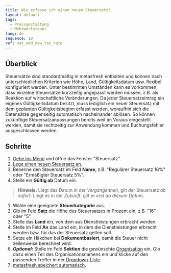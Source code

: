 ```yaml
---
title: Wie erfasse ich einen neuen Steuersatz?
layout: default
tags:
  - Preisgestaltung
  - Mehrwertsteuer
lang: de
sequence: 10
ref: vat_add_new_tax_rate
---
```


## Überblick
Steuersätze sind standardmäßig in metasfresh enthalten und können nach unterschiedlichen Kriterien wie Höhe, Land, Gültigkeitsdatum usw. flexibel konfiguriert werden. Unter bestimmten Umständen kann es vorkommen, dass einzelne Steuersätze kurzzeitig angepasst werden müssen, z.B. als Reaktion auf wirtschaftliche Veränderungen. Da jeder Steuersatzeintrag ein eigenes Gültigkeitsdatum besitzt, muss lediglich ein neuer Steuersatz mit dem geplanten Gültigkeitsbeginn erfasst werden, woraufhin sich die Datensätze gegenseitig automatisch nacheinander ablösen. So können zukünftige Steuersatzanpassungen bereits weit im Voraus eingestellt werden, damit sie rechtzeitig zur Anwendung kommen und Buchungsfehler ausgeschlossen werden.

## Schritte
1. [Gehe ins Menü](Menu) und öffne das Fenster "Steuersatz".
1. [Lege einen neuen Steuersatz an](Neuer_Datensatz_Fenster_Webui).
1. Benenne den Steuersatz im Feld **Name**, z.B. "Regulärer Steuersatz 16%" oder "Ermäßigter Steuersatz 5%".
1. Stelle ein **Gültig ab** Datum ein.
 >**Hinweis:** Liegt das Datum in der *Vergangenheit*, gilt der Steuersatz *ab sofort*. Liegt es in der *Zukunft*, gilt er *erst ab diesem Datum*.

1. Wähle eine geeignete **Steuerkategorie** aus.
1. Gib im Feld **Satz** die Höhe des Steuersatzes in Prozent ein, z.B. "16" oder "5".
1. Stelle das **Land** ein, von dem aus Dienstleistungen erbracht werden.
1. Stelle im Feld **An** das Land ein, in dem die Dienstleistungen erbracht werden bzw. für das der Steuersatz gelten soll.
1. Setze ein Häkchen bei **Dokumentbasiert**, damit die Steuer nicht zeilenweise berechnet wird.
1. ***Optional:*** Stelle im Feld **Sektion** die gewünschte [Organisation](Org_Neue_Organisation_anlegen) ein. Gib dazu einen Teil des Organisationsnamens ein und klicke auf den passenden Treffer in der <a href="Keyboard_Shortcuts_Liste#dropdown" title="Dynamisches Suchfeld (Autocomplete)">Dropdown-Liste</a>.
1. [metasfresh speichert automatisch](Speicheranzeige).
